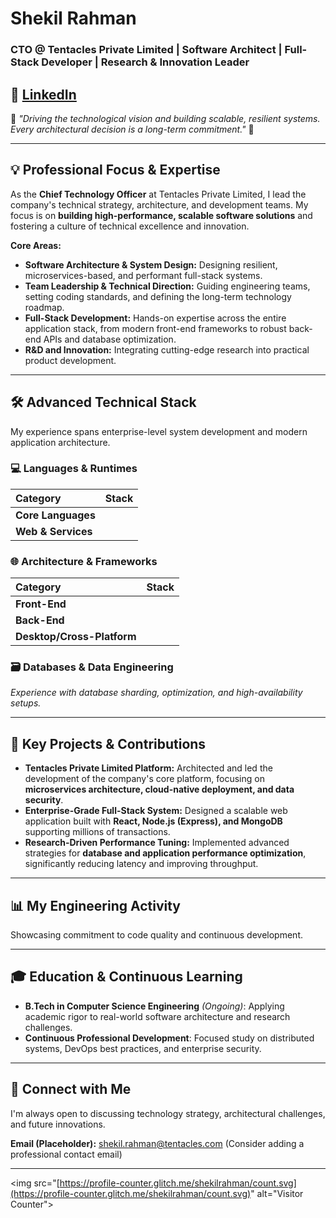 

# **Shekil Rahman**

### **CTO @ Tentacles Private Limited** | Software Architect | Full-Stack Developer | Research & Innovation Leader

## [](https://instagram.com/shekilrahman) 💼 [**LinkedIn**](https://www.linkedin.com/in/shekil-rahman-7ba318343/)

🌟 *"Driving the technological vision and building scalable, resilient systems. Every architectural decision is a long-term commitment."* 🚀

-----

## **💡 Professional Focus & Expertise**

As the **Chief Technology Officer** at Tentacles Private Limited, I lead the company's technical strategy, architecture, and development teams. My focus is on **building high-performance, scalable software solutions** and fostering a culture of technical excellence and innovation.

**Core Areas:**

  * **Software Architecture & System Design:** Designing resilient, microservices-based, and performant full-stack systems.
  * **Team Leadership & Technical Direction:** Guiding engineering teams, setting coding standards, and defining the long-term technology roadmap.
  * **Full-Stack Development:** Hands-on expertise across the entire application stack, from modern front-end frameworks to robust back-end APIs and database optimization.
  * **R\&D and Innovation:** Integrating cutting-edge research into practical product development.

-----

## **🛠️ Advanced Technical Stack**

My experience spans enterprise-level system development and modern application architecture.

### **💻 Languages & Runtimes**

| Category | Stack |
| :--- | :--- |
| **Core Languages** |    |
| **Web & Services** |   |

### **🌐 Architecture & Frameworks**

| Category | Stack |
| :--- | :--- |
| **Front-End** |    |
| **Back-End** |  |
| **Desktop/Cross-Platform** |  |

### **🗃️ Databases & Data Engineering**

*Experience with database sharding, optimization, and high-availability setups.*

-----

## **🚀 Key Projects & Contributions**

  * **Tentacles Private Limited Platform:** Architected and led the development of the company's core platform, focusing on **microservices architecture, cloud-native deployment, and data security**.
  * **Enterprise-Grade Full-Stack System:** Designed a scalable web application built with **React, Node.js (Express), and MongoDB** supporting millions of transactions.
  * **Research-Driven Performance Tuning:** Implemented advanced strategies for **database and application performance optimization**, significantly reducing latency and improving throughput.

-----

## **📊 My Engineering Activity**

Showcasing commitment to code quality and continuous development.

-----

## **🎓 Education & Continuous Learning**

  - **B.Tech in Computer Science Engineering** *(Ongoing)*: Applying academic rigor to real-world software architecture and research challenges.
  - **Continuous Professional Development**: Focused study on distributed systems, DevOps best practices, and enterprise security.

-----

## **🤝 Connect with Me**

I'm always open to discussing technology strategy, architectural challenges, and future innovations.

**Email (Placeholder):** shekil.rahman@tentacles.com (Consider adding a professional contact email)

-----

\<img src="[https://profile-counter.glitch.me/shekilrahman/count.svg](https://profile-counter.glitch.me/shekilrahman/count.svg)" alt="Visitor Counter"\>

